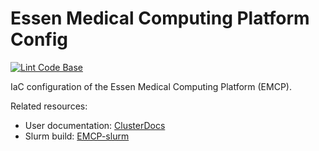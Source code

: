# Essen Medical Computing Platform Config
[![Lint Code Base](https://github.com/IKIM-Essen/EMCP-config/actions/workflows/linter.yaml/badge.svg)](https://github.com/IKIM-Essen/EMCP-config/actions/workflows/linter.yaml)

IaC configuration of the Essen Medical Computing Platform (EMCP).

Related resources:

- User documentation: [ClusterDocs](https://github.com/IKIM-Essen/ClusterDocs)
- Slurm build: [EMCP-slurm](https://github.com/IKIM-Essen/EMCP-slurm)
